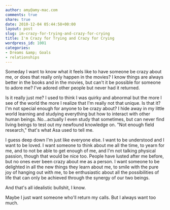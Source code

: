 ```yaml
---
author: amy@amy-mac.com
comments: true
share: true
date: 2010-12-04 05:44:58+00:00
layout: post
slug: im-crazy-for-trying-and-crazy-for-crying
title: I'm Crazy for Trying and Crazy for Crying
wordpress_id: 1001
categories:
- Dreams &amp; Goals
- relationships
---
```


Someday I want to know what it feels like to have someone be crazy about me, or does that really only happen in the movies? I know things are always better in the books and in the movies, but can't it be possible for someone to adore me? I've adored other people but never had it returned.

Is it really just me? I used to think I was quirky and abnormal but the more I see of the world the more I realize that I'm really not that unique. Is that it? I'm not special enough for anyone to be crazy about? I hide away in my little world learning and studying everything but how to interact with other human beings. No...actually I even study that sometimes, but can never find living beings to test out my newfound knowledge on. "Not enough field research," that's what Asa used to tell me.

I guess deep down I'm just like everyone else. I want to be understood and I want to be loved. I want someone to think about me all the time, to yearn for me, and to not be able to get enough of me, and I'm not talking physical passion, though that would be nice too. People have lusted after me before, but no ones ever been crazy about me as a person. I want someone to be delighted in all the new things they learn about me, to smile with the pure joy of hanging out with me, to be enthusiastic about all the possibilities of life that can only be achieved through the synergy of our two beings.

And that's all idealistic bullshit, I know.

Maybe I just want someone who'll return my calls. But I always want too much.
